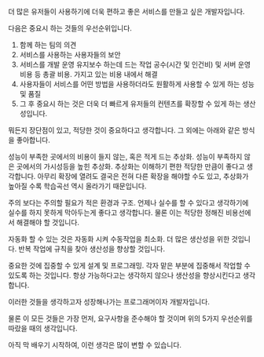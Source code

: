 더 많은 유저들이 사용하기에 더욱 편하고 좋은 서비스를 만들고 싶은 개발자입니다.

다음은 중요시 하는 것들의 우선순위입니다.

1. 함께 하는 팀의 의견
2. 서비스를 사용하는 사용자들의 보안
3. 서비스를 개발 운영 유지보수 하는데 드는 작업 공수(시간 및 인건비) 및 서버 운영 비용 등 총괄 비용. 가지고 있는 비용 내에서 해결
4. 사용자들이 서비스를 어떤 방법을 사용하더라도 원활하게 사용할 수 있게 하는 성능 및 품질
5. 그 후 중요시 하는 것은 더욱 더 빠르게 유저들의 컨텐츠를 확장할 수 있게 하는 생산성입니다.

뭐든지 장단점이 있고, 적당한 것이 중요하다고 생각합니다.
그 외에는 아래와 같은 방식을 좋아합니다.


성능이 부족한 곳에서의 비용이 들지 않는, 혹은 적게 드는 추상화.
성능이 부족하지 않은 곳에서의 가시성등을 높힌 추상화.
추상화는 이해하기 편한 적당한 만큼이 좋다고 생각합니다.
아무리 확장에 열려도 결국은 전혀 다른 확장을 해야할 수도 있고,
추상화가 높아질 수록 학습곡선 역시 올라가기 때문입니다.

주의 보다는 주의할 필요가 적은 환경과 구조.
언제나 실수를 할 수 있다고 생각하기에
실수를 하지 못하게 막아두는게 좋다고 생각합니다.
물론 이는 적당한 정해진 비용선에서 해결해야 할 것입니다.

자동화 할 수 있는 것은 자동화 시켜 수동작업을 최소화.
더 많은 생산성을 위한 것입니다.
반복 작업에 규칙을 찾아 생산성을 향상할 것입니다.

중요한 것에 집중할 수 있게 설계 및 프로그래밍.
각자 맡은 부분에 집중해서 작업할 수 있도록 하는 것입니다.
항상 가능하다고는 생각하지 않으나 생산성을 향상시킨다고 생각합니다.

이러한 것들을 생각하고자 성장해나가는 프로그래머이자 개발자입니다.

물론 이 모든 것들은 가장 먼저, 요구사항을 준수해야 할 것이며 위의 5가지 우선순위를 따랐을 때의 생각입니다.

아직 막 배우기 시작하여, 이런 생각은 많이 변할 수 있습니다.

